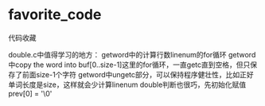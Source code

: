 favorite_code
=============

代码收藏

double.c中值得学习的地方：
  getword中的计算行数linenum的for循环
  getword中copy the word into buf[0..size-1]这里的for循环，一直getc直到空格，但只保存了前面size-1个字符
  getword中ungetc部分，可以保持程序健壮性，比如正好单词长度是size，这样就会少计算linenum
  double判断也很巧，先初始化赋值prev[0] = '\0'
